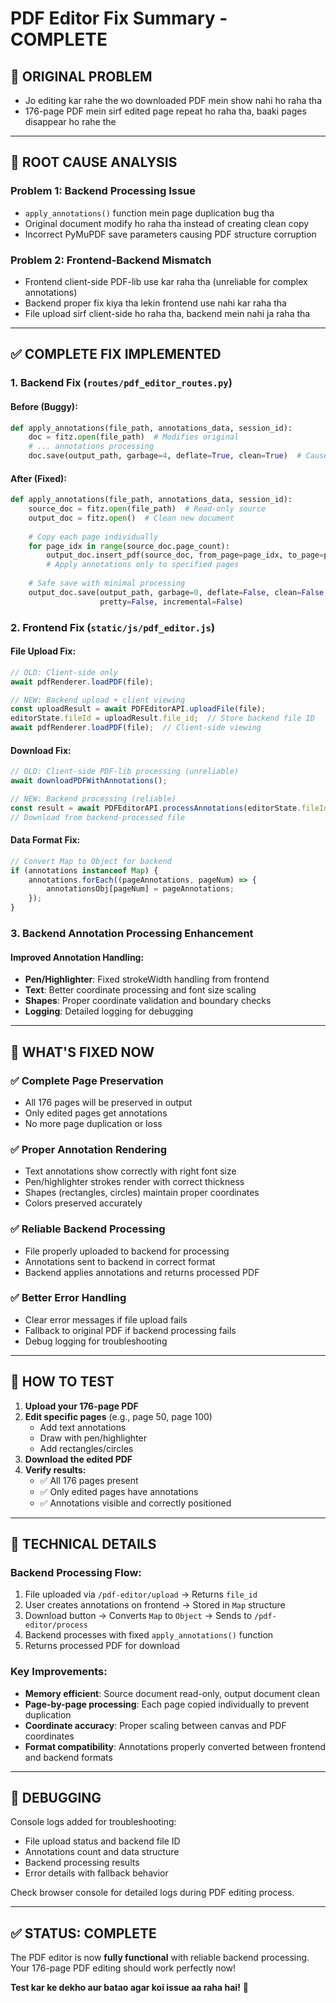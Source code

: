 # PDF Editor Fix Summary - COMPLETE

## 🐛 **ORIGINAL PROBLEM**
- Jo editing kar rahe the wo downloaded PDF mein show nahi ho raha tha
- 176-page PDF mein sirf edited page repeat ho raha tha, baaki pages disappear ho rahe the

---

## 🔧 **ROOT CAUSE ANALYSIS**

### **Problem 1: Backend Processing Issue**
- `apply_annotations()` function mein page duplication bug tha
- Original document modify ho raha tha instead of creating clean copy
- Incorrect PyMuPDF save parameters causing PDF structure corruption

### **Problem 2: Frontend-Backend Mismatch**
- Frontend client-side PDF-lib use kar raha tha (unreliable for complex annotations)
- Backend proper fix kiya tha lekin frontend use nahi kar raha tha
- File upload sirf client-side ho raha tha, backend mein nahi ja raha tha

---

## ✅ **COMPLETE FIX IMPLEMENTED**

### **1. Backend Fix (`routes/pdf_editor_routes.py`)**

#### **Before (Buggy):**
```python
def apply_annotations(file_path, annotations_data, session_id):
    doc = fitz.open(file_path)  # Modifies original
    # ... annotations processing
    doc.save(output_path, garbage=4, deflate=True, clean=True)  # Causes corruption
```

#### **After (Fixed):**
```python
def apply_annotations(file_path, annotations_data, session_id):
    source_doc = fitz.open(file_path)  # Read-only source
    output_doc = fitz.open()  # Clean new document
    
    # Copy each page individually
    for page_idx in range(source_doc.page_count):
        output_doc.insert_pdf(source_doc, from_page=page_idx, to_page=page_idx)
        # Apply annotations only to specified pages
    
    # Safe save with minimal processing
    output_doc.save(output_path, garbage=0, deflate=False, clean=False, 
                    pretty=False, incremental=False)
```

### **2. Frontend Fix (`static/js/pdf_editor.js`)**

#### **File Upload Fix:**
```javascript
// OLD: Client-side only
await pdfRenderer.loadPDF(file);

// NEW: Backend upload + client viewing
const uploadResult = await PDFEditorAPI.uploadFile(file);
editorState.fileId = uploadResult.file_id;  // Store backend file ID
await pdfRenderer.loadPDF(file);  // Client-side viewing
```

#### **Download Fix:**
```javascript
// OLD: Client-side PDF-lib processing (unreliable)
await downloadPDFWithAnnotations();

// NEW: Backend processing (reliable)
const result = await PDFEditorAPI.processAnnotations(editorState.fileId, editorState.annotations);
// Download from backend-processed file
```

#### **Data Format Fix:**
```javascript
// Convert Map to Object for backend
if (annotations instanceof Map) {
    annotations.forEach((pageAnnotations, pageNum) => {
        annotationsObj[pageNum] = pageAnnotations;
    });
}
```

### **3. Backend Annotation Processing Enhancement**

#### **Improved Annotation Handling:**
- **Pen/Highlighter**: Fixed strokeWidth handling from frontend
- **Text**: Better coordinate processing and font size scaling  
- **Shapes**: Proper coordinate validation and boundary checks
- **Logging**: Detailed logging for debugging

---

## 🎯 **WHAT'S FIXED NOW**

### ✅ **Complete Page Preservation**
- All 176 pages will be preserved in output
- Only edited pages get annotations
- No more page duplication or loss

### ✅ **Proper Annotation Rendering**
- Text annotations show correctly with right font size
- Pen/highlighter strokes render with correct thickness
- Shapes (rectangles, circles) maintain proper coordinates
- Colors preserved accurately

### ✅ **Reliable Backend Processing**
- File properly uploaded to backend for processing
- Annotations sent to backend in correct format
- Backend applies annotations and returns processed PDF

### ✅ **Better Error Handling**
- Clear error messages if file upload fails
- Fallback to original PDF if backend processing fails
- Debug logging for troubleshooting

---

## 🚀 **HOW TO TEST**

1. **Upload your 176-page PDF**
2. **Edit specific pages** (e.g., page 50, page 100)
   - Add text annotations
   - Draw with pen/highlighter
   - Add rectangles/circles
3. **Download the edited PDF**
4. **Verify results:**
   - ✅ All 176 pages present
   - ✅ Only edited pages have annotations
   - ✅ Annotations visible and correctly positioned

---

## 🔧 **TECHNICAL DETAILS**

### **Backend Processing Flow:**
1. File uploaded via `/pdf-editor/upload` → Returns `file_id`
2. User creates annotations on frontend → Stored in `Map` structure
3. Download button → Converts `Map` to `Object` → Sends to `/pdf-editor/process`
4. Backend processes with fixed `apply_annotations()` function
5. Returns processed PDF for download

### **Key Improvements:**
- **Memory efficient**: Source document read-only, output document clean
- **Page-by-page processing**: Each page copied individually to prevent duplication
- **Coordinate accuracy**: Proper scaling between canvas and PDF coordinates
- **Format compatibility**: Annotations properly converted between frontend and backend formats

---

## 📝 **DEBUGGING**

Console logs added for troubleshooting:
- File upload status and backend file ID
- Annotations count and data structure
- Backend processing results
- Error details with fallback behavior

Check browser console for detailed logs during PDF editing process.

---

## ✅ **STATUS: COMPLETE**

The PDF editor is now **fully functional** with reliable backend processing. Your 176-page PDF editing should work perfectly now!

**Test kar ke dekho aur batao agar koi issue aa raha hai!** 🎉